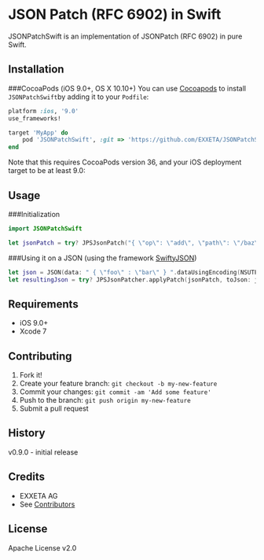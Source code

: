 # JSON Patch (RFC 6902) in Swift

JSONPatchSwift is an implementation of JSONPatch (RFC 6902) in pure Swift.

## Installation

###CocoaPods (iOS 9.0+, OS X 10.10+)
You can use [Cocoapods](http://cocoapods.org/) to install `JSONPatchSwift`by adding it to your `Podfile`:
```ruby
platform :ios, '9.0'
use_frameworks!

target 'MyApp' do
	pod 'JSONPatchSwift', :git => 'https://github.com/EXXETA/JSONPatchSwift.git'
end
```
Note that this requires CocoaPods version 36, and your iOS deployment target to be at least 9.0:

## Usage

###Initialization
```swift
import JSONPatchSwift
```
```swift
let jsonPatch = try? JPSJsonPatch("{ \"op\": \"add\", \"path\": \"/baz\", \"value\": \"qux\" }")
```

###Using it on a JSON (using the framework [SwiftyJSON](https://github.com/SwiftyJSON/SwiftyJSON))
```swift
let json = JSON(data: " { \"foo\" : \"bar\" } ".dataUsingEncoding(NSUTF8StringEncoding)!)
let resultingJson = try? JPSJsonPatcher.applyPatch(jsonPatch, toJson: json)
```

## Requirements

- iOS 9.0+
- Xcode 7


## Contributing

1. Fork it!
2. Create your feature branch: `git checkout -b my-new-feature`
3. Commit your changes: `git commit -am 'Add some feature'`
4. Push to the branch: `git push origin my-new-feature`
5. Submit a pull request

## History

v0.9.0 - initial release

## Credits

- EXXETA AG
- See [Contributors](https://www.github.com/EXXETA/JSONPatchSwift/graphs/contributors)

## License

Apache License v2.0
